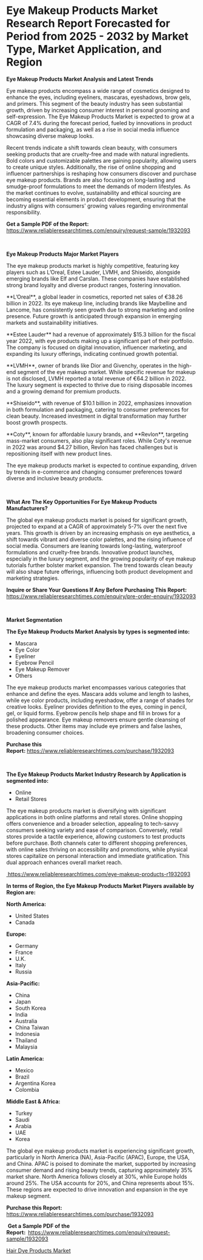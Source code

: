 <p><h1>Eye Makeup Products Market Research Report Forecasted for Period from 2025 -  2032 by Market Type, Market Application, and Region</h1></p><p><strong>Eye Makeup Products Market Analysis and Latest Trends</strong></p>
<p><p>Eye makeup products encompass a wide range of cosmetics designed to enhance the eyes, including eyeliners, mascaras, eyeshadows, brow gels, and primers. This segment of the beauty industry has seen substantial growth, driven by increasing consumer interest in personal grooming and self-expression. The Eye Makeup Products Market is expected to grow at a CAGR of 7.4% during the forecast period, fueled by innovations in product formulation and packaging, as well as a rise in social media influence showcasing diverse makeup looks.</p><p>Recent trends indicate a shift towards clean beauty, with consumers seeking products that are cruelty-free and made with natural ingredients. Bold colors and customizable palettes are gaining popularity, allowing users to create unique styles. Additionally, the rise of online shopping and influencer partnerships is reshaping how consumers discover and purchase eye makeup products. Brands are also focusing on long-lasting and smudge-proof formulations to meet the demands of modern lifestyles. As the market continues to evolve, sustainability and ethical sourcing are becoming essential elements in product development, ensuring that the industry aligns with consumers' growing values regarding environmental responsibility.</p></p>
<p><strong>Get a Sample PDF of the Report:&nbsp;</strong> <a href="https://www.reliableresearchtimes.com/enquiry/request-sample/1932093?utm_campaign=2040&utm_medium=2&utm_source=Github&utm_content=ia&utm_term=06022025&utm_id=eye-makeup-products">https://www.reliableresearchtimes.com/enquiry/request-sample/1932093</a></p>
<p>&nbsp;</p>
<p><strong>Eye Makeup Products Major Market Players</strong></p>
<p><p>The eye makeup products market is highly competitive, featuring key players such as L’Oreal, Estee Lauder, LVMH, and Shiseido, alongside emerging brands like Elf and Carslan. These companies have established strong brand loyalty and diverse product ranges, fostering innovation.</p><p>**L’Oreal**, a global leader in cosmetics, reported net sales of €38.26 billion in 2022. Its eye makeup line, including brands like Maybelline and Lancome, has consistently seen growth due to strong marketing and online presence. Future growth is anticipated through expansion in emerging markets and sustainability initiatives.</p><p>**Estee Lauder** had a revenue of approximately $15.3 billion for the fiscal year 2022, with eye products making up a significant part of their portfolio. The company is focused on digital innovation, influencer marketing, and expanding its luxury offerings, indicating continued growth potential.</p><p>**LVMH**, owner of brands like Dior and Givenchy, operates in the high-end segment of the eye makeup market. While specific revenue for makeup is not disclosed, LVMH reported a total revenue of €64.2 billion in 2022. The luxury segment is expected to thrive due to rising disposable incomes and a growing demand for premium products.</p><p>**Shiseido**, with revenue of $10.1 billion in 2022, emphasizes innovation in both formulation and packaging, catering to consumer preferences for clean beauty. Increased investment in digital transformation may further boost growth prospects.</p><p>**Coty**, known for affordable luxury brands, and **Revlon**, targeting mass-market consumers, also play significant roles. While Coty's revenue in 2022 was around $4.27 billion, Revlon has faced challenges but is repositioning itself with new product lines.</p><p>The eye makeup products market is expected to continue expanding, driven by trends in e-commerce and changing consumer preferences toward diverse and inclusive beauty products.</p></p>
<p>&nbsp;</p>
<p><strong>What Are The Key Opportunities For Eye Makeup Products Manufacturers?</strong></p>
<p><p>The global eye makeup products market is poised for significant growth, projected to expand at a CAGR of approximately 5-7% over the next five years. This growth is driven by an increasing emphasis on eye aesthetics, a shift towards vibrant and diverse color palettes, and the rising influence of social media. Consumers are leaning towards long-lasting, waterproof formulations and cruelty-free brands. Innovative product launches, especially in the luxury segment, and the growing popularity of eye makeup tutorials further bolster market expansion. The trend towards clean beauty will also shape future offerings, influencing both product development and marketing strategies.</p></p>
<p><strong>Inquire or Share Your Questions If Any Before Purchasing This Report:</strong> <a href="https://www.reliableresearchtimes.com/enquiry/pre-order-enquiry/1932093?utm_campaign=2040&utm_medium=2&utm_source=Github&utm_content=ia&utm_term=06022025&utm_id=eye-makeup-products">https://www.reliableresearchtimes.com/enquiry/pre-order-enquiry/1932093</a></p>
<p>&nbsp;</p>
<p><strong>Market Segmentation</strong></p>
<p><strong>The Eye Makeup Products Market Analysis by types is segmented into:</strong></p>
<p><ul><li>Mascara</li><li>Eye Color</li><li>Eyeliner</li><li>Eyebrow Pencil</li><li>Eye Makeup Remover</li><li>Others</li></ul></p>
<p><p>The eye makeup products market encompasses various categories that enhance and define the eyes. Mascara adds volume and length to lashes, while eye color products, including eyeshadow, offer a range of shades for creative looks. Eyeliner provides definition to the eyes, coming in pencil, gel, or liquid forms. Eyebrow pencils help shape and fill in brows for a polished appearance. Eye makeup removers ensure gentle cleansing of these products. Other items may include eye primers and false lashes, broadening consumer choices.</p></p>
<p><strong>Purchase this Report:&nbsp;</strong><a href="https://www.reliableresearchtimes.com/purchase/1932093?utm_campaign=2040&utm_medium=2&utm_source=Github&utm_content=ia&utm_term=06022025&utm_id=eye-makeup-products">https://www.reliableresearchtimes.com/purchase/1932093</a></p>
<p>&nbsp;</p>
<p><strong>The Eye Makeup Products Market Industry Research by Application is segmented into:</strong></p>
<p><ul><li>Online</li><li>Retail Stores</li></ul></p>
<p><p>The eye makeup products market is diversifying with significant applications in both online platforms and retail stores. Online shopping offers convenience and a broader selection, appealing to tech-savvy consumers seeking variety and ease of comparison. Conversely, retail stores provide a tactile experience, allowing customers to test products before purchase. Both channels cater to different shopping preferences, with online sales thriving on accessibility and promotions, while physical stores capitalize on personal interaction and immediate gratification. This dual approach enhances overall market reach.</p></p>
<p><a href="https://www.reliableresearchtimes.com/eye-makeup-products-r1932093?utm_campaign=2040&utm_medium=2&utm_source=Github&utm_content=ia&utm_term=06022025&utm_id=eye-makeup-products">&nbsp;https://www.reliableresearchtimes.com/eye-makeup-products-r1932093</a></p>
<p><strong>In terms of Region, the Eye Makeup Products Market Players available by Region are:</strong></p>
<p>
    <p> <strong> North America: </strong>
        <ul>
            <li>United States</li>
            <li>Canada</li>
        </ul>
        </p> 
    <p> <strong> Europe: </strong>
        <ul>
            <li>Germany</li>
            <li>France</li>
            <li>U.K.</li>
            <li>Italy</li>
            <li>Russia</li>
        </ul>
        </p> 
    <p> <strong> Asia-Pacific: </strong>
        <ul>
            <li>China</li>
            <li>Japan</li>
            <li>South Korea</li>
            <li>India</li>
            <li>Australia</li>
            <li>China Taiwan</li>
            <li>Indonesia</li>
            <li>Thailand</li>
            <li>Malaysia</li>
        </ul>
        </p> 
    <p> <strong> Latin America: </strong>
        <ul>
            <li>Mexico</li>
            <li>Brazil</li>
            <li>Argentina Korea</li>
            <li>Colombia</li>
        </ul>
        </p> 
    <p> <strong> Middle East & Africa: </strong>
        <ul>
            <li>Turkey</li>
            <li>Saudi</li>
            <li>Arabia</li>
            <li>UAE</li>
            <li>Korea</li>
        </ul>
    </p>
    </p>
<p><p>The global eye makeup products market is experiencing significant growth, particularly in North America (NA), Asia-Pacific (APAC), Europe, the USA, and China. APAC is poised to dominate the market, supported by increasing consumer demand and rising beauty trends, capturing approximately 35% market share. North America follows closely at 30%, while Europe holds around 25%. The USA accounts for 20%, and China represents about 15%. These regions are expected to drive innovation and expansion in the eye makeup segment.</p></p>
<p><strong>Purchase this Report: </strong><a href="https://www.reliableresearchtimes.com/purchase/1932093?utm_campaign=2040&utm_medium=2&utm_source=Github&utm_content=ia&utm_term=06022025&utm_id=eye-makeup-products">https://www.reliableresearchtimes.com/purchase/1932093</a></p>
<p>&nbsp;<strong>Get a Sample PDF of the Report:&nbsp;&nbsp;</strong><a href="https://www.reliableresearchtimes.com/enquiry/request-sample/1932093?utm_campaign=2040&utm_medium=2&utm_source=Github&utm_content=ia&utm_term=06022025&utm_id=eye-makeup-products">https://www.reliableresearchtimes.com/enquiry/request-sample/1932093</a></p>
<p><strong></strong></p>
<p><p><a href="https://github.com/rahu1506/Market-Research-Report-List-6/blob/main/hair-dye-products-market.md?utm_campaign=2040&utm_medium=2&utm_source=Github&utm_content=ia&utm_term=06022025&utm_id=eye-makeup-products">Hair Dye Products Market</a></p></p>
